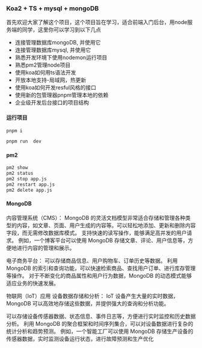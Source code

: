 ### Koa2 + TS + mysql + mongoDB

首先欢迎大家了解这个项目，这个项目旨在学习，适合前端入门后台，用node服务端的同学，这里你可以学习到以下几点

- 连接管理数据库mongoDB, 并使用它
- 连接管理数据库mysql, 并使用它
- 熟悉开发环境下使用nodemon运行项目
- 熟悉pm2管理node项目
- 使用koa如何用ts语法开发
- 开放本地支持-局域网，热更新
- 使用koa如何开发resful风格的接口
- 使用新的包管理器pnpm管理本地的依赖
- 企业级开发后台接口的项目结构


#### 运行项目

```js
pnpm i

pnpm run  dev

```



#### pm2

```bash
pm2 show
pm2 status
pm2 stop app.js
pm2 restart app.js
pm2 delete app.js

```



#### MongoDB 

内容管理系统（CMS）：
MongoDB 的灵活文档模型非常适合存储和管理各种类型的内容，如文章、页面、用户生成的内容等。可以轻松地添加、更新和删除内容字段，而无需修改数据库模式。
支持快速的读写操作，能够满足高并发的用户请求。
例如，一个博客平台可以使用 MongoDB 存储文章、评论、用户信息等，方便地进行内容的管理和展示。


电子商务平台：
可以存储商品信息、用户购物车、订单历史等数据。
利用 MongoDB 的索引和查询功能，可以快速检索商品、查找用户订单、进行库存管理等操作。
对于不断变化的商品属性和用户行为数据，MongoDB 的动态模式能够适应业务的快速发展。


物联网（IoT）应用
设备数据存储和分析：
IoT 设备产生大量的实时数据，MongoDB 可以高效地存储这些数据，并提供强大的查询和分析功能。

可以存储设备传感器数据、状态信息、事件日志等，方便进行实时监控和历史数据分析。
利用 MongoDB 的聚合框架和时间序列集合，可以对设备数据进行复杂的统计分析和趋势预测。
例如，一个智能工厂可以使用 MongoDB 存储生产设备的传感器数据，实时监测设备运行状态，进行故障预测和生产优化